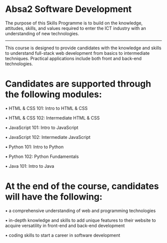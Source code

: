 # Absa2 Software Development
The purpose of this Skills Programme is to build on the knowledge, attitudes, 
skills, and values required to enter the ICT industry with an understanding of new technologies.

-------------------------------------------------------------------------------------------------------------------------------------

This course is designed to provide candidates with the knowledge and skills to understand 
full-stack web development from basics to intermediate techniques. Practical applications 
include both front and back-end technologies.
# Candidates are supported through the following modules:
• HTML & CSS 101: Intro to HTML & CSS

• HTML & CSS 102: Intermediate HTML & CSS

• JavaScript 101: Intro to JavaScript

• JavaScript 102: Intermediate JavaScript

• Python 101: Intro to Python

• Python 102: Python Fundamentals

• Java 101: Intro to Java

# At the end of the course, candidates will have the following: 
• a comprehensive understanding of web and programming technologies

• in-depth knowledge and skills to add unique features to their website to acquire 
versatility in front-end and back-end development

• coding skills to start a career in software development

